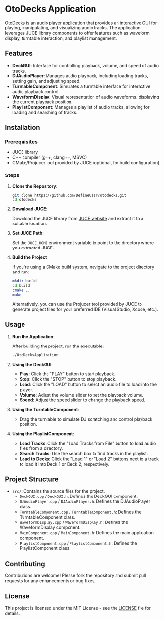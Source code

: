 # OtoDecks Application

OtoDecks is an audio player application that provides an interactive GUI for playing, manipulating, and visualizing audio tracks. The application leverages JUCE library components to offer features such as waveform display, turntable interaction, and playlist management.

## Features

- **DeckGUI**: Interface for controlling playback, volume, and speed of audio tracks.
- **DJAudioPlayer**: Manages audio playback, including loading tracks, setting gain, and adjusting speed.
- **TurntableComponent**: Simulates a turntable interface for interactive audio playback control.
- **WaveformDisplay**: Visual representation of audio waveforms, displaying the current playback position.
- **PlaylistComponent**: Manages a playlist of audio tracks, allowing for loading and searching of tracks.

## Installation

### Prerequisites

- JUCE library
- C++ compiler (g++, clang++, MSVC)
- CMake/Projucer tool provided by JUCE (optional, for build configuration)

### Steps

1. **Clone the Repository**:

    ```sh
    git clone https://github.com/DefineUser/otodecks.git
    cd otodecks
    ```

2. **Download JUCE**:

    Download the JUCE library from [JUCE website](https://juce.com/download) and extract it to a suitable location.

3. **Set JUCE Path**:

    Set the `JUCE_HOME` environment variable to point to the directory where you extracted JUCE.

4. **Build the Project**:

    If you're using a CMake build system, navigate to the project directory and run:

    ```sh
    mkdir build
    cd build
    cmake ..
    make
    ```

    Alternatively, you can use the Projucer tool provided by JUCE to generate project files for your preferred IDE (Visual Studio, Xcode, etc.).

## Usage

1. **Run the Application**:

    After building the project, run the executable:

    ```sh
    ./OtoDecksApplication
    ```

2. **Using the DeckGUI**:

    - **Play**: Click the "PLAY" button to start playback.
    - **Stop**: Click the "STOP" button to stop playback.
    - **Load**: Click the "LOAD" button to select an audio file to load into the player.
    - **Volume**: Adjust the volume slider to set the playback volume.
    - **Speed**: Adjust the speed slider to change the playback speed.

3. **Using the TurntableComponent**:

    - Drag the turntable to simulate DJ scratching and control playback position.

4. **Using the PlaylistComponent**:

    - **Load Tracks**: Click the "Load Tracks from File" button to load audio files from a directory.
    - **Search Tracks**: Use the search box to find tracks in the playlist.
    - **Load to Decks**: Click the "Load 1" or "Load 2" buttons next to a track to load it into Deck 1 or Deck 2, respectively.

## Project Structure

- `src/`: Contains the source files for the project.
  - `DeckGUI.cpp` / `DeckGUI.h`: Defines the DeckGUI component.
  - `DJAudioPlayer.cpp` / `DJAudioPlayer.h`: Defines the DJAudioPlayer class.
  - `TurntableComponent.cpp` / `TurntableComponent.h`: Defines the TurntableComponent class.
  - `WaveformDisplay.cpp` / `WaveformDisplay.h`: Defines the WaveformDisplay component.
  - `MainComponent.cpp` / `MainComponent.h`: Defines the main application component.
  - `PlaylistComponent.cpp` / `PlaylistComponent.h`: Defines the PlaylistComponent class.

## Contributing

Contributions are welcome! Please fork the repository and submit pull requests for any enhancements or bug fixes.

## License

This project is licensed under the MIT License - see the [LICENSE](LICENSE) file for details.
